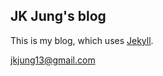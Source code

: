 ## JK Jung's blog

This is my blog, which uses [Jekyll](http://jekyllrb.com/).

<jkjung13@gmail.com>
